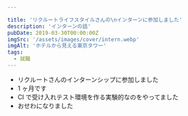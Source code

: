 ```yaml
---

title: 'リクルートライフスタイルさんの\nインターンに参加しました'
description: 'インターンの話'
pubDate: 2019-03-30T00:00:00Z
imgSrc: '/assets/images/cover/intern.webp'
imgAlt: 'ホテルから見える東京タワー'
tags:
  - 就職
---
```


- リクルートさんのインターンシップに参加しました
- 1 ヶ月です
- CI で受け入れテスト環境を作る実験的なのをやってました
- おせわになりました
